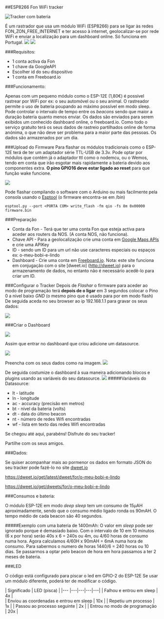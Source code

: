 ##ESP8266 Fon WiFi tracker


![Tracker com bateria](images/tracker.jpg)

É um rastrador que usa um módulo WiFi (ESP8266) para se ligar às redes FON\_ZON\_FREE\_INTERNET e ter acesso à internet, geolocalizar-se por rede WiFi e enviar a localização para um dashboard online. Só funciona em Portugal.
![](images/esp12e.jpg) ![](images/fon.png) 


###Requisitos:

- 1 conta activa da Fon
- 1 chave da GoogleAPI 
- Escolher id do seu dispositivo
- 1 conta em Freeboard.io




###Funcionamento:

Apenas com um pequeno módulo como o ESP-12E (1,80€) é possível rastrear por WiFi por ex: o seu automóvel ou o seu animal. O rastreador permite o uso de bateria poupando ao máximo possível em modo sleep. Pode controlar o intervalo de tempo entre os *beacons* sendo que maior a duração bateria quanto menos enviar. Os dados são enviados para serem exibidos um conhecido dashboard online, o freeboard.io.
Como todo o serviço gratuito terá os seus dados de rastreio partilhados online de forma anónima, o que não deve ser problema para a maior parte das pessoas. Os dados são armazenados por um dia.


###Upload do Firmware
Para flashar os módulos tradicionais como o ESP-12E terá de ter um adaptador série TTL-USB de 3.3v. Pode optar por módulos que contém já o adaptador ttl como o nodemcu, ou o Wemos, tendo em conta que irão esgotar mais rapidamente a bateria devido aos componentes extra. **O pino GPIO16 deve estar ligado ao reset** para que função wake funcione.

![](images/esquema.png)

Pode flashar compilando o software com o Arduino ou mais facilmente pela consola usando o [Esptool](https://github.com/espressif/esptool) (o firmware encontra-se em /bin)
```
esptool.py --port <PORTA COM> write_flash -fm qio -fs 8m 0x00000 firmware.bin 
```


###Preparação

- Conta da Fon - Terá que ter uma conta Fon que esteja activa para aceder aos routers da NOS. (A conta NOS, não funciona).
- Chave API - Para a geolocalização crie uma conta em [Google Maps APIs](https://developers.google.com/maps/documentation/geolocation/get-api-key) e crie uma APIKey
- ID - sendo um ID para um url não use caracteres especiais ou espaços ex: o-meu-bobi-e-lindo
- Dashboard - Crie uma conta em [Freeboard.io](https://freeboard.io).  Nota: este site funciona em conjugação com o site [dweet.io] (http://dweet.io) para o armazenamento de dados, no entanto não é necessário acedê-lo para criar um ID.



###Configurar o Tracker
Depois de *Flashar* o firmware para aceder ao modo de programação terá **depois de o ligar**  em 3 segundos colocar o Pino 0 a nível baixo *GND* (o mesmo pino que é usado para por em modo flash)
De seguida aceda no seu browser ao ip 192.168.1.1 para gravar os seus dados:

![](images/config.png)


###Criar o Dashboard

![](images/freeboard_create_dashboard.png)

Assim que entrar no dashboard que criou adicione um datasource.

![](images/freeboard_add_datasource.png)

 Preencha com os seus dados como na imagem.
![](images/freeboard_datasource.png)

De seguida costumize o dashboard à sua maneira adicionando blocos e plugins usando as variáveis do seu datasource.
![](images/dashboard.png)
#####Variáveis do Datasource:
- lt - latitude
- ln - longitude
- ac - accuracy (precisão em metros)
- bt - nível da bateria (volts)
- dt - data do último beacon
- nt - número de redes Wifi encontradas
- wf - lista em texto das redes Wifi encontradas

Se chegou até aqui, parabéns! Disfrute do seu tracker!

Partilhe com os seus amigos.


###Dados:

Se quiser acompanhar mais ao pormenor os dados em formato JSON do seu tracker pode fazê-lo no site [dweet.io](https://dweet.io)

https://dweet.io/get/latest/dweet/for/o-meu-bobi-e-lindo

https://dweet.io/get/dweets/for/o-meu-bobi-e-lindo


###Consumos e bateria:

O módulo ESP-12E em modo *deep sleep* tem um consumo de 15µAH aproximadamente, sendo que o consumo médio ligado ronda os 90mAH. O tempo médio de cada beacon são 40 segundos.

#####Exemplo com uma bateria de 1400mAh:
O valor em *sleep* pode ser ignorado porque é demasiado baixo. Com o intervalo de 10 em 10 minutos (6 x por hora) serão 40s x 6 = 240s ou 4m, ou 4/60 horas de consumo numa hora. Agora calculamos 4/60H x 90mAH = 6mA numa hora de consumo. Para sabermos o numero de horas 1440/6 = 240 horas ou 10 dias.
Se passarmos a optar pelo beacon de hora em hora passamos a ter 2 meses de bateria.


###LED

O código está configurado para piscar o led em GPIO-2 do ESP-12E Se usar um módulo diferente, poderá ter de modificar o código.

|  Significado | LED (pisca)  |
|---         |---|---|---|---|
| Falhou e entrou em sleep | 4x |  
| Enviou as coordenadas e entrou em sleep |  10x | 
| Repetiu um processo   |  1x |
| Passou ao processo seguinte | 2x  |
| Entrou no modo de programação  |  20x |













